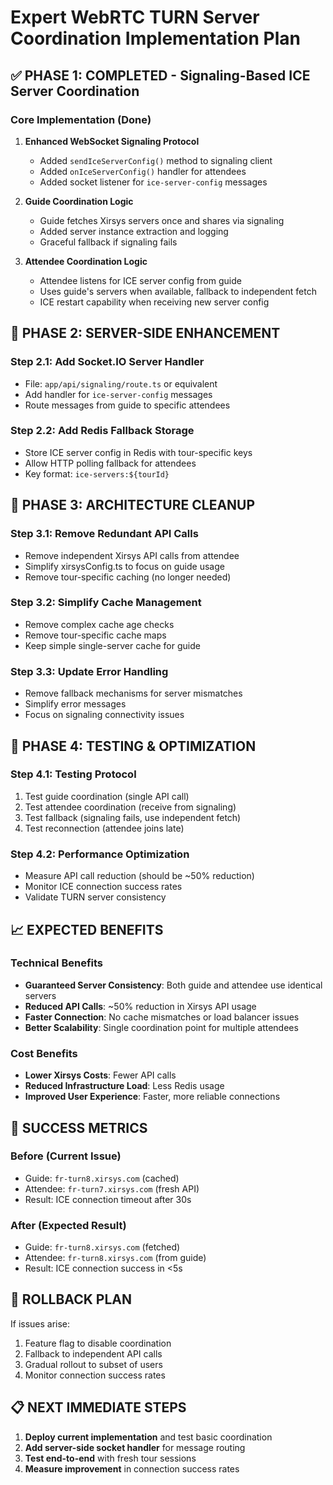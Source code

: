 # Expert WebRTC TURN Server Coordination Implementation Plan

## ✅ PHASE 1: COMPLETED - Signaling-Based ICE Server Coordination

### Core Implementation (Done)
1. **Enhanced WebSocket Signaling Protocol**
   - Added `sendIceServerConfig()` method to signaling client
   - Added `onIceServerConfig()` handler for attendees  
   - Added socket listener for `ice-server-config` messages

2. **Guide Coordination Logic**
   - Guide fetches Xirsys servers once and shares via signaling
   - Added server instance extraction and logging
   - Graceful fallback if signaling fails

3. **Attendee Coordination Logic**
   - Attendee listens for ICE server config from guide
   - Uses guide's servers when available, fallback to independent fetch
   - ICE restart capability when receiving new server config

## 🔧 PHASE 2: SERVER-SIDE ENHANCEMENT

### Step 2.1: Add Socket.IO Server Handler
- File: `app/api/signaling/route.ts` or equivalent
- Add handler for `ice-server-config` messages
- Route messages from guide to specific attendees

### Step 2.2: Add Redis Fallback Storage
- Store ICE server config in Redis with tour-specific keys
- Allow HTTP polling fallback for attendees
- Key format: `ice-servers:${tourId}`

## 🧹 PHASE 3: ARCHITECTURE CLEANUP

### Step 3.1: Remove Redundant API Calls
- Remove independent Xirsys API calls from attendee
- Simplify xirsysConfig.ts to focus on guide usage
- Remove tour-specific caching (no longer needed)

### Step 3.2: Simplify Cache Management
- Remove complex cache age checks
- Remove tour-specific cache maps
- Keep simple single-server cache for guide

### Step 3.3: Update Error Handling
- Remove fallback mechanisms for server mismatches
- Simplify error messages
- Focus on signaling connectivity issues

## 🚀 PHASE 4: TESTING & OPTIMIZATION

### Step 4.1: Testing Protocol
1. Test guide coordination (single API call)
2. Test attendee coordination (receive from signaling)
3. Test fallback (signaling fails, use independent fetch)
4. Test reconnection (attendee joins late)

### Step 4.2: Performance Optimization
- Measure API call reduction (should be ~50% reduction)
- Monitor ICE connection success rates
- Validate TURN server consistency

## 📈 EXPECTED BENEFITS

### Technical Benefits
- **Guaranteed Server Consistency**: Both guide and attendee use identical servers
- **Reduced API Calls**: ~50% reduction in Xirsys API usage
- **Faster Connection**: No cache mismatches or load balancer issues
- **Better Scalability**: Single coordination point for multiple attendees

### Cost Benefits
- **Lower Xirsys Costs**: Fewer API calls
- **Reduced Infrastructure Load**: Less Redis usage
- **Improved User Experience**: Faster, more reliable connections

## 🎯 SUCCESS METRICS

### Before (Current Issue)
- Guide: `fr-turn8.xirsys.com` (cached)
- Attendee: `fr-turn7.xirsys.com` (fresh API)
- Result: ICE connection timeout after 30s

### After (Expected Result)
- Guide: `fr-turn8.xirsys.com` (fetched)
- Attendee: `fr-turn8.xirsys.com` (from guide)
- Result: ICE connection success in <5s

## 🔄 ROLLBACK PLAN

If issues arise:
1. Feature flag to disable coordination
2. Fallback to independent API calls
3. Gradual rollout to subset of users
4. Monitor connection success rates

## 📋 NEXT IMMEDIATE STEPS

1. **Deploy current implementation** and test basic coordination
2. **Add server-side socket handler** for message routing
3. **Test end-to-end** with fresh tour sessions
4. **Measure improvement** in connection success rates